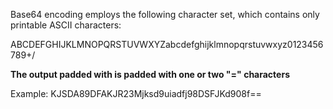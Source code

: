 Base64 encoding employs the following character set, which contains only printable ASCII characters:

ABCDEFGHIJKLMNOPQRSTUVWXYZabcdefghijklmnopqrstuvwxyz0123456789+/

**The output padded with is padded with one or two "=" characters**

Example: KJSDA89DFAKJR23Mjksd9uiadfj98DSFJKd908f==



